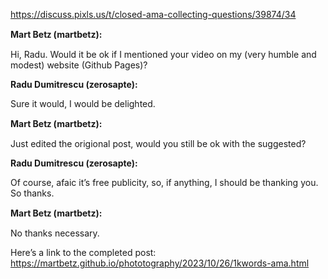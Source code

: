 
https://discuss.pixls.us/t/closed-ama-collecting-questions/39874/34

**Mart Betᴢ (martbetz):**

Hi, Radu. Would it be ok if I mentioned your video on my (very humble and modest) website (Github Pages)?

**Radu Dumitrescu (zerosapte):**

Sure it would, I would be delighted.


**Mart Betᴢ (martbetz):**

Just edited the origional post, would you still be ok with the suggested?


**Radu Dumitrescu (zerosapte):**

Of course, afaic it’s free publicity, so, if anything, I should be thanking you. So thanks.


**Mart Betᴢ (martbetz):**

No thanks necessary.

Here’s a link to the completed post: https://martbetz.github.io/phototography/2023/10/26/1kwords-ama.html
